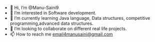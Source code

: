 - 👋 Hi, I’m @Manu-Saini9
- 👀 I’m interested in Software development.
- 🌱 I’m currently learning Java language, Data structures, competitive programming,advanced data structures.
- 💞️ I’m looking to collaborate on different real life projects.
- 📫 How to reach me email4manusaini@gmail.com

<!---
Manu-Saini9/Manu-Saini9 is a ✨ special ✨ repository because its `README.md` (this file) appears on your GitHub profile.
You can click the Preview link to take a look at your changes.
--->

